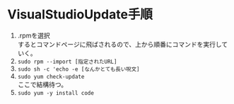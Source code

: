 # VisualStudioUpdate手順  

1. .rpmを選択  
   するとコマンドページに飛ばされるので、上から順番にコマンドを実行していく。  
2. `sudo rpm --import [指定されたURL]`  
3. `sudo sh -c 'echo -e [なんかとても長い呪文]`  
4. `sudo yum check-update`  
   ここで結構待つ。  
5. `sudo yum -y install code`  

